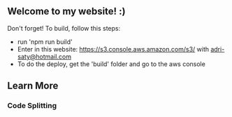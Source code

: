 ## Welcome to my website! :)
Don't forget! To build, follow this steps:
- run 'npm run build'
- Enter in this website: https://s3.console.aws.amazon.com/s3/ with adri-saty@hotmail.com
- To do the deploy, get the 'build' folder and go to the aws console

## Learn More


### Code Splitting
